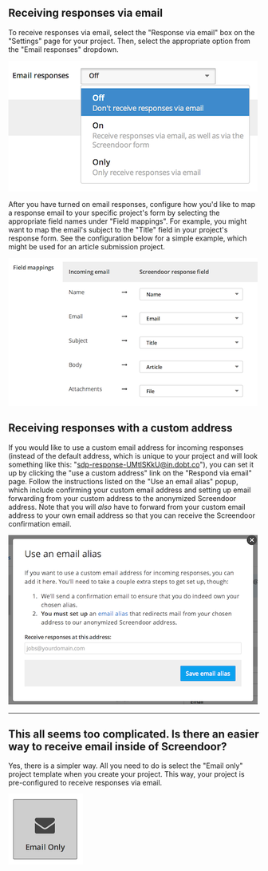 ## Receiving responses via email

To receive responses via email, select the "Response via email" box on the "Settings" page for your project. Then, select the appropriate option from the "Email responses" dropdown.

![email responses](../images/screenshot_email_responses.png)

After you have turned on email responses, configure how you'd like to map a response email to your specific project's form by selecting the appropriate field names under "Field mappings". For example, you might want to map the email's subject to the "Title" field in your project's response form. See the configuration below for a simple example, which might be used for an article submission project.

![email responses fields](../images/screenshot_email_responses_fields.png)

## Receiving responses with a custom address

If you would like to use a custom email address for incoming responses (instead of the default address, which is unique to your project and will look something like this: "sdp-response-UMtlSKkU@in.dobt.co"), you can set it up by clicking the "use a custom address" link on the "Respond via email" page. Follow the instructions listed on the "Use an email alias" popup, which include confirming your custom email address and setting up email forwarding from your custom address to the anonymized Screendoor address. Note that you will *also* have to forward from your custom email address to your own email address so that you can receive the Screendoor confirmation email.

![custom email address](../images/screenshot_email_response_alias.png)

---

## This all seems too complicated. Is there an easier way to receive email inside of Screendoor?
Yes, there is a simpler way. All you need to do is select the "Email only" project template when you create your project. This way, your project is pre-configured to receive responses via email.

![email only](../images/screenshot_email_only.png)